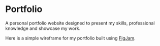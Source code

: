 # Portfolio


<p> A personal portfolio website designed to present my skills, professional knowledge and showcase my work.</p>

Here is a simple wireframe for my portfolio built using [FigJam](https://www.figma.com/file/m4qT6pQFJhMUwgO150SbAy/Portafolio-Website?node-id=0%3A1).
